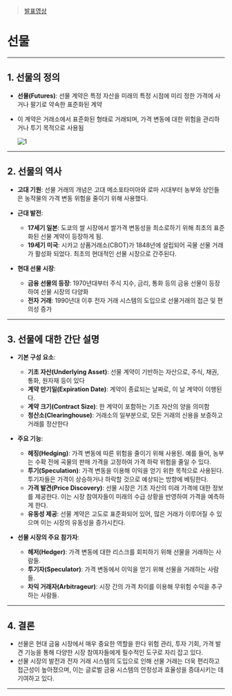 > [발표영상](https://youtu.be/2TvRHE434IQ)

# 선물

---

## 1. 선물의 정의

- **선물(Futures)**: 선물 계약은 특정 자산을 미래의 특정 시점에 미리 정한 가격에 사거나 팔기로 약속한 표준화된 계약
- 이 계약은 거래소에서 표준화된 형태로 거래되며, 가격 변동에 대한 위험을 관리하거나 투기 목적으로 사용됨



  ![1](https://github.com/5juman/we/assets/110139589/10f0e7f4-18ca-4b9b-9855-6c6096a36fd5)


---

## 2. 선물의 역사

- **고대 기원**: 선물 거래의 개념은 고대 메소포타미아와 로마 시대부터 농부와 상인들은 농작물의 가격 변동 위험을 줄이기 위해 사용했다.
  
- **근대 발전**:
  - **17세기 일본**: 도쿄의 쌀 시장에서 쌀가격 변동성을 최소로하기 위해 최초의 표준화된 선물 계약이 등장하게 됨. 
  - **19세기 미국**: 시카고 상품거래소(CBOT)가 1848년에 설립되어 곡물 선물 거래가 활성화 되었다. 최초의 현대적인 선물 시장으로 간주된다.
    
- **현대 선물 시장**:
  - **금융 선물의 등장**: 1970년대부터 주식 지수, 금리, 통화 등의 금융 선물이 등장하여 선물 시장의 다양화
  - **전자 거래**: 1990년대 이후 전자 거래 시스템의 도입으로 선물거래의 접근 및 편의성 증가

---

## 3. 선물에 대한 간단 설명

- **기본 구성 요소**:
  - **기초 자산(Underlying Asset)**: 선물 계약이 기반하는 자산으로, 주식, 채권, 통화, 원자재 등이 있다
  - **계약 만기일(Expiration Date)**: 계약이 종료되는 날짜로, 이 날 계약이 이행된다.
  - **계약 크기(Contract Size)**: 한 계약이 포함하는 기초 자산의 양을 의미함
  - **청산소(Clearinghouse)**: 거래소의 일부분으로, 모든 거래의 신용을 보증하고 거래를 정산한다

- **주요 기능**:
  - **헤징(Hedging)**: 가격 변동에 따른 위험을 줄이기 위해 사용된. 예를 들어, 농부는 수확 전에 곡물의 판매 가격을 고정하여 가격 하락 위험을 줄일 수 있다.
  - **투기(Speculation)**: 가격 변동을 이용해 이익을 얻기 위한 목적으로 사용된다. 투기자들은 가격이 상승하거나 하락할 것으로 예상되는 방향에 베팅한다.
  - **가격 발견(Price Discovery)**: 선물 시장은 기초 자산의 미래 가격에 대한 정보를 제공한다. 이는 시장 참여자들이 미래의 수급 상황을 반영하여 가격을 예측하게 한다.
  - **유동성 제공**: 선물 계약은 고도로 표준화되어 있어, 많은 거래가 이루어질 수 있으며 이는 시장의 유동성을 증가시킨다.

- **선물 시장의 주요 참가자**:
  - **헤저(Hedger)**: 가격 변동에 대한 리스크를 회피하기 위해 선물을 거래하는 사람들.
  - **투기자(Speculator)**: 가격 변동에서 이익을 얻기 위해 선물을 거래하는 사람들.
  - **차익 거래자(Arbitrageur)**: 시장 간의 가격 차이를 이용해 무위험 수익을 추구하는 사람들.

---

## 4. 결론

- 선물은 현대 금융 시장에서 매우 중요한 역할을 한다 위험 관리, 투자 기회, 가격 발견 기능을 통해 다양한 시장 참여자들에게 필수적인 도구로 자리 잡고 있다.
- 선물 시장의 발전과 전자 거래 시스템의 도입으로 인해 선물 거래는 더욱 편리하고 접근성이 높아졌으며, 이는 글로벌 금융 시스템의 안정성과 효율성을 증대시키는 데 기여하고 있다.

---
